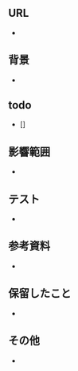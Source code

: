 ## URL

*

## 背景

* 

## todo

- []

## 影響範囲

* 

## テスト

* 

## 参考資料

* 

## 保留したこと

* 

## その他

* 
